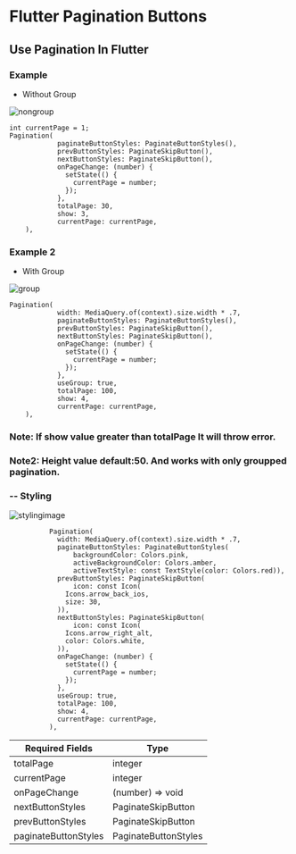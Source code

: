 # Flutter Pagination Buttons

## Use Pagination In Flutter

### Example

- Without Group

![nongroup](https://i.hizliresim.com/7h67hlp.gif)

```
int currentPage = 1;
Pagination(
            paginateButtonStyles: PaginateButtonStyles(),
            prevButtonStyles: PaginateSkipButton(),
            nextButtonStyles: PaginateSkipButton(),
            onPageChange: (number) {
              setState(() {
                currentPage = number;
              });
            },
            totalPage: 30,
            show: 3,
            currentPage: currentPage,
    ),
```

### Example 2

- With Group

![group](https://i.hizliresim.com/aay9j7m.gif)

```
Pagination(
            width: MediaQuery.of(context).size.width * .7,
            paginateButtonStyles: PaginateButtonStyles(),
            prevButtonStyles: PaginateSkipButton(),
            nextButtonStyles: PaginateSkipButton(),
            onPageChange: (number) {
              setState(() {
                currentPage = number;
              });
            },
            useGroup: true,
            totalPage: 100,
            show: 4,
            currentPage: currentPage,
    ),
```

### **Note: If show value greater than totalPage It will throw error.**
### **Note2: Height value default:50. And works with only groupped pagination.**

### -- Styling

![stylingimage](https://i.hizliresim.com/4mkcuv7.PNG)

```
          Pagination(
            width: MediaQuery.of(context).size.width * .7,
            paginateButtonStyles: PaginateButtonStyles(
                backgroundColor: Colors.pink,
                activeBackgroundColor: Colors.amber,
                activeTextStyle: const TextStyle(color: Colors.red)),
            prevButtonStyles: PaginateSkipButton(
                icon: const Icon(
              Icons.arrow_back_ios,
              size: 30,
            )),
            nextButtonStyles: PaginateSkipButton(
                icon: const Icon(
              Icons.arrow_right_alt,
              color: Colors.white,
            )),
            onPageChange: (number) {
              setState(() {
                currentPage = number;
              });
            },
            useGroup: true,
            totalPage: 100,
            show: 4,
            currentPage: currentPage,
          ),

```

| Required Fields     | Type                 |
|----------------------|----------------------|
| totalPage            | integer              |
| currentPage          | integer              |
| onPageChange         | (number) => void     |
| nextButtonStyles     | PaginateSkipButton   |
| prevButtonStyles     | PaginateSkipButton   |
| paginateButtonStyles | PaginateButtonStyles |